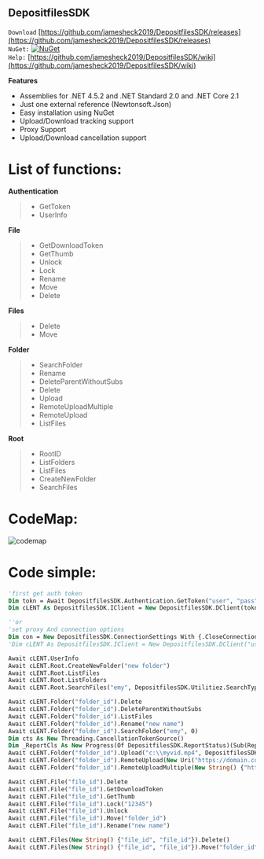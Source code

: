 ## DepositfilesSDK


`Download`
[https://github.com/jamesheck2019/DepositfilesSDK/releases](https://github.com/jamesheck2019/DepositfilesSDK/releases)<br>
`NuGet:`
[![NuGet](https://img.shields.io/nuget/v/DeQmaTech.DepositfilesSDK.svg?style=flat-square&logo=nuget)](https://www.nuget.org/packages/DeQmaTech.DepositfilesSDK)<br>
`Help:`
[https://github.com/jamesheck2019/DepositfilesSDK/wiki](https://github.com/jamesheck2019/DepositfilesSDK/wiki)<br>


**Features**

* Assemblies for .NET 4.5.2 and .NET Standard 2.0 and .NET Core 2.1
* Just one external reference (Newtonsoft.Json)
* Easy installation using NuGet
* Upload/Download tracking support
* Proxy Support
* Upload/Download cancellation support

# List of functions:
**Authentication**
> * GetToken
> * UserInfo

**File**
> * GetDownloadToken
> * GetThumb
> * Unlock
> * Lock
> * Rename
> * Move
> * Delete

**Files**
> * Delete
> * Move

**Folder**
> * SearchFolder
> * Rename
> * DeleteParentWithoutSubs
> * Delete
> * Upload
> * RemoteUploadMultiple
> * RemoteUpload
> * ListFiles

**Root**
> * RootID
> * ListFolders
> * ListFiles
> * CreateNewFolder
> * SearchFiles


# CodeMap:
![codemap](https://www.mediafire.com/convkey/67b704c1/wqb4vcjjn1fqr0wzg.jpg)


# Code simple:
```vb
'first get auth token
Dim tokn = Await DepositfilesSDK.Authentication.GetToken("user", "pass")
Dim cLENT As DepositfilesSDK.IClient = New DepositfilesSDK.DClient(tokn.data.token)

''or
'set proxy And connection options
Dim con = New DepositfilesSDK.ConnectionSettings With {.CloseConnection = True, .TimeOut = TimeSpan.FromMinutes(30), .Proxy = New DepositfilesSDK.ProxyConfig With {.SetProxy = True, .ProxyIP = "127.0.0.1", .ProxyPort = 8888, .ProxyUsername = "user", .ProxyPassword = "pass"}}
'Dim cLENT As DepositfilesSDK.IClient = New DepositfilesSDK.DClient("user", "pass", con)

Await cLENT.UserInfo
Await cLENT.Root.CreateNewFolder("new folder")
Await cLENT.Root.ListFiles
Await cLENT.Root.ListFolders
Await cLENT.Root.SearchFiles("emy", DepositfilesSDK.Utilitiez.SearchTypeEnum.Contains)

Await cLENT.Folder("folder_id").Delete
Await cLENT.Folder("folder_id").DeleteParentWithoutSubs
Await cLENT.Folder("folder_id").ListFiles
Await cLENT.Folder("folder_id").Rename("new name")
Await cLENT.Folder("folder_id").SearchFolder("emy", 0)
Dim cts As New Threading.CancellationTokenSource()
Dim _ReportCls As New Progress(Of DepositfilesSDK.ReportStatus)(Sub(ReportClass As DepositfilesSDK.ReportStatus) Console.WriteLine(String.Format("{0} - {1}% - {2}", $"{ReportClass.BytesTransferred}/{ReportClass.TotalBytes}", ReportClass.ProgressPercentage, ReportClass.TextStatus)))
Await cLENT.Folder("folder_id").Upload("c:\\myvid.mp4", DepositfilesSDK.Utilitiez.UploadTypes.FilePath, "myvid.mp4", _ReportCls, cts.Token)
Await cLENT.Folder("folder_id").RemoteUpload(New Uri("https://domain.com/wat.mp4"))
Await cLENT.Folder("folder_id").RemoteUploadMultiple(New String() {"https://domain.com/wat.mp4", "https://domain.com/wat.mp4"})

Await cLENT.File("file_id").Delete
Await cLENT.File("file_id").GetDownloadToken
Await cLENT.File("file_id").GetThumb
Await cLENT.File("file_id").Lock("12345")
Await cLENT.File("file_id").Unlock
Await cLENT.File("file_id").Move("folder_id")
Await cLENT.File("file_id").Rename("new name")

Await cLENT.Files(New String() {"file_id", "file_id"}).Delete()
Await cLENT.Files(New String() {"file_id", "file_id"}).Move("folder_id")

```
